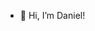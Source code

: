 - 👋 Hi, I’m Daniel!


<!---
Smoothfang/Smoothfang is a ✨ special ✨ repository because its `README.md` (this file) appears on your GitHub profile.
You can click the Preview link to take a look at your changes.
--->
